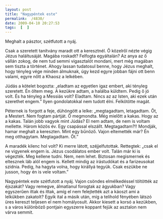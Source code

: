 ```yaml
---
layout: post
title: "Nagypéntek este"
permalink:  /4830/ 
date: 2009-04-10 20:27:53
tags:  [  ] 
---
```

Meghalt a pásztor, szétfutott a nyáj.

Csak a szeretett tanítvány maradt ott a keresztnél. Ő közelről nézte végig Jézus haláltusáját. Magába roskadt? Felfogta egyáltalán? Az anya az ő vállán zokog, de nem tud semmi vigasztalót mondani, mert még magában sem tiszta a történet. Ahogy lassan tudatosul benne, hogy Jézus meghalt, hogy tényleg vége minden álmuknak, úgy kezd egyre jobban fájni ott benn valami, egyre nőtt a Khaosz a lelkében. 

Júdás a kötelet bogozta: &bdquo;eladtam az egyetlen igaz embert, aki tényleg szeretett. Én öltem meg. A kezükre adtam, a halálba küldtem. Pedig ő jó volt. És ha tényleg a Messiás volt? Eladtam. Nincs az az Isten, aki ezek után szerethet engem.&rdquo; Ilyen gondolatokkal nem tudott élni. Felkötötte magát.

Péternek is forgott a feje, dühöngött a lelke: &bdquo;megtagadtam, letagadtam. Őt, a Mestert. Nem fogtam pártját. Ő megmondta. Még mielőtt a kakas. Hogy az a kakas. Talán jobb vagyok mint Júdás? El nem adtam, de nem is voltam mellette. Három közös év. Egy csapással elszállt. Megtagadtam?!! Mondják, hamar meghalt a kereszten. Mint egy bűnöző. Vajon eltemették már? Én meg otthagytam. Megtagadtam. Őt.&rdquo;

A maradék kilenc hol volt? Ki merre látott, széjjelfutottak. Rettegtek: &bdquo;csak el ne vigyenek engem is. Jézus csodálatos ember volt. Talán már ki is végezték. Meg kellene tudni. Nem, nem lehet. Biztosan megismernek és eltesznek láb alól engem is. Kellett mindig az írástudókat és a farizeusokat szidnia. Pedig, ha hagyta volna, hogy királlyá tegyük. Csak eszükbe ne jusson, hogy én is vele voltam.&rdquo;

Nagypéntek este szétfutott a nyáj. Vajon csöndes elmélkedéssel töltötték az éjszakát? Vagy remegve, álmatlanul forogtak az ágyukban? Vagy egyszerűen ittak és ittak, amíg el nem felejtették azt a káoszt ami a lelkükben zakatolt? Egyik ital a másik után, míg a telihold fényében látszó üres kereszt teljesen el nem homályosult. Akkor kiesett a korsó a kezükben, s a város különböző pontjain egyszerre koppant fejük az asztalon nem várva semmit.

&nbsp;

